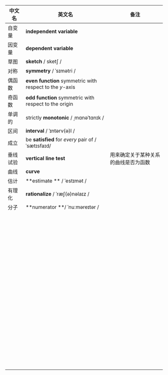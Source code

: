 | 中文名   | 英文名                                                   | 备注                                 |
| -------- | -------------------------------------------------------- | ------------------------------------ |
| 自变量   | **independent variable**                                 |                                      |
| 因变量   | **dependent variable**                                   |                                      |
| 草图     | **sketch** / sketʃ /                                     |                                      |
| 对称     | **symmetry** / ˈsɪmətri /                                |                                      |
| 偶函数   | **even function** symmetric with respect to the *y*-axis |                                      |
| 奇函数   | **odd function**  symmetric with respect to the origin   |                                      |
| 单调的   | strictly **monotonic** / ˌmɑnəˈtɑnɪk /                   |                                      |
| 区间     | **interval** / ˈɪntərv(ə)l /                             |                                      |
| 成立     | be **satisfied** for *every* pair of   /ˈsætɪsfaɪd/      |                                      |
| 垂线试验 | **vertical line test**                                   | 用来确定关于某种关系的曲线是否为函数 |
| 曲线     | **curve**                                                |                                      |
| 估计     | **estimate ** / ˈestɪmət /                               |                                      |
| 有理化   | **rationalize** / ˈræʃ(ə)nəlaɪz /                        |                                      |
| 分子     | **numerator **/ ˈnuːməreɪtər /                           |                                      |
|          |                                                          |                                      |
|          |                                                          |                                      |
|          |                                                          |                                      |
|          |                                                          |                                      |
|          |                                                          |                                      |
|          |                                                          |                                      |
|          |                                                          |                                      |
|          |                                                          |                                      |
|          |                                                          |                                      |
|          |                                                          |                                      |
|          |                                                          |                                      |
|          |                                                          |                                      |
|          |                                                          |                                      |
|          |                                                          |                                      |
|          |                                                          |                                      |
|          |                                                          |                                      |
|          |                                                          |                                      |
|          |                                                          |                                      |
|          |                                                          |                                      |
|          |                                                          |                                      |
|          |                                                          |                                      |
|          |                                                          |                                      |
|          |                                                          |                                      |
|          |                                                          |                                      |
|          |                                                          |                                      |
|          |                                                          |                                      |
|          |                                                          |                                      |
|          |                                                          |                                      |
|          |                                                          |                                      |
|          |                                                          |                                      |
|          |                                                          |                                      |
|          |                                                          |                                      |
|          |                                                          |                                      |
|          |                                                          |                                      |
|          |                                                          |                                      |
|          |                                                          |                                      |
|          |                                                          |                                      |
|          |                                                          |                                      |
|          |                                                          |                                      |
|          |                                                          |                                      |
|          |                                                          |                                      |
|          |                                                          |                                      |
|          |                                                          |                                      |
|          |                                                          |                                      |
|          |                                                          |                                      |
|          |                                                          |                                      |
|          |                                                          |                                      |
|          |                                                          |                                      |
|          |                                                          |                                      |
|          |                                                          |                                      |
|          |                                                          |                                      |
|          |                                                          |                                      |
|          |                                                          |                                      |
|          |                                                          |                                      |
|          |                                                          |                                      |
|          |                                                          |                                      |
|          |                                                          |                                      |
|          |                                                          |                                      |
|          |                                                          |                                      |
|          |                                                          |                                      |
|          |                                                          |                                      |
|          |                                                          |                                      |
|          |                                                          |                                      |
|          |                                                          |                                      |
|          |                                                          |                                      |
|          |                                                          |                                      |
|          |                                                          |                                      |
|          |                                                          |                                      |
|          |                                                          |                                      |
|          |                                                          |                                      |
|          |                                                          |                                      |
|          |                                                          |                                      |
|          |                                                          |                                      |
|          |                                                          |                                      |
|          |                                                          |                                      |
|          |                                                          |                                      |
|          |                                                          |                                      |
|          |                                                          |                                      |
|          |                                                          |                                      |
|          |                                                          |                                      |
|          |                                                          |                                      |
|          |                                                          |                                      |
|          |                                                          |                                      |
|          |                                                          |                                      |